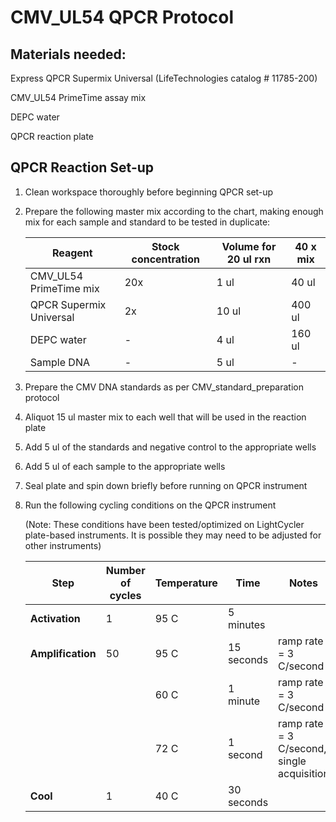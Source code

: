 # CMV_UL54 QPCR Protocol
## Materials needed:
Express QPCR Supermix Universal (LifeTechnologies catalog # 11785-200)

CMV_UL54 PrimeTime assay mix

DEPC water

QPCR reaction plate

## QPCR Reaction Set-up

1. Clean workspace thoroughly before beginning QPCR set-up
2. Prepare the following master mix according to the chart, making enough mix for each sample and standard to be tested in duplicate:

    Reagent | Stock concentration | Volume for 20 ul rxn | 40 x mix
    --- | --- | --- | ---
    CMV_UL54 PrimeTime mix | 20x | 1 ul | 40 ul
    QPCR Supermix Universal | 2x | 10 ul | 400 ul
    DEPC water | - | 4 ul | 160 ul
    Sample DNA | - | 5 ul | -

3. Prepare the CMV DNA standards as per CMV_standard_preparation protocol
4. Aliquot 15 ul master mix to each well that will be used in the reaction plate
5. Add 5 ul of the standards and negative control to the appropriate wells
6. Add 5 ul of each sample to the appropriate wells
7. Seal plate and spin down briefly before running on QPCR instrument
8. Run the following cycling conditions on the QPCR instrument 

    (Note: These conditions have been tested/optimized on LightCycler plate-based instruments. It is possible they may need to be adjusted for other instruments)

   Step | Number of cycles | Temperature | Time | Notes
   --- | --- | --- | --- | ---
   **Activation** | 1 | 95 C | 5 minutes | 
   **Amplification** | 50 | 95 C | 15 seconds | ramp rate = 3 C/second
    |  | | 60 C | 1 minute | ramp rate = 3 C/second
     |  | | 72 C | 1 second | ramp rate = 3 C/second, single acquisition
    **Cool** | 1 | 40 C | 30 seconds

